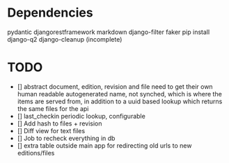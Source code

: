 # Dependencies
pydantic
djangorestframework
markdown
django-filter
faker
pip install django-q2
django-cleanup
(incomplete)

# TODO

- [] abstract document, edition, revision and file need to get their own human readable autogenerated name, not synched, which is where the items are served from, in addition to a uuid based lookup which returns the same files for the api
- [] last_checkin periodic lookup, configurable
- [] Add hash to files + revision
- [] Diff view for text files
- [] Job to recheck everything in db
- [] extra table outside main app for redirecting old urls to new editions/files